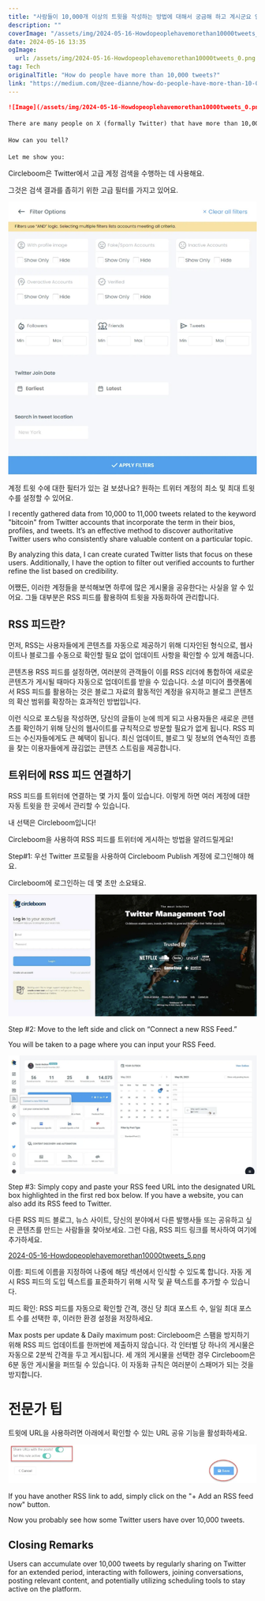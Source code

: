 ```yaml
---
title: "사람들이 10,000개 이상의 트윗을 작성하는 방법에 대해서 궁금해 하고 계시군요 인기 있는 소셜미디어 서비스인 트위터를 사용하면 많은 사람들이 많은 트윗을 작성하게 됩니다 트위터를 사용하다 보면 일상 생활 이야기, 관심사 및 소식을 공유할 수 있기 때문에 점차 많은 트윗이 생기게 됩니다 매일 활발하게 활동하고 다양한 주제에 관심을 가져 보시면 여러분도 금방 10,000개 이상의 트윗을 작성할 수 있을 거예요 부디 트위터를 통해 즐겁게 소통해보시길 바랍니다"
description: ""
coverImage: "/assets/img/2024-05-16-Howdopeoplehavemorethan10000tweets_0.png"
date: 2024-05-16 13:35
ogImage: 
  url: /assets/img/2024-05-16-Howdopeoplehavemorethan10000tweets_0.png
tag: Tech
originalTitle: "How do people have more than 10,000 tweets?"
link: "https://medium.com/@zee-dianne/how-do-people-have-more-than-10-000-tweets-a4ac10511c68"
---
```



```markdown
![Image](/assets/img/2024-05-16-Howdopeoplehavemorethan10000tweets_0.png)

There are many people on X (formally Twitter) that have more than 10,000 tweets.

How can you tell?

Let me show you:
```

<div class="content-ad"></div>

Circleboom은 Twitter에서 고급 계정 검색을 수행하는 데 사용해요.

그것은 검색 결과를 좁히기 위한 고급 필터를 가지고 있어요.

![Circleboom](/assets/img/2024-05-16-Howdopeoplehavemorethan10000tweets_1.png)

계정 트윗 수에 대한 필터가 있는 걸 보셨나요? 원하는 트위터 계정의 최소 및 최대 트윗 수를 설정할 수 있어요.

<div class="content-ad"></div>

I recently gathered data from 10,000 to 11,000 tweets related to the keyword "bitcoin" from Twitter accounts that incorporate the term in their bios, profiles, and tweets. It’s an effective method to discover authoritative Twitter users who consistently share valuable content on a particular topic.

By analyzing this data, I can create curated Twitter lists that focus on these users. Additionally, I have the option to filter out verified accounts to further refine the list based on credibility.

<div class="content-ad"></div>

어쨌든, 이러한 계정들을 분석해보면 하루에 많은 게시물을 공유한다는 사실을 알 수 있어요. 그들 대부분은 RSS 피드를 활용하여 트윗을 자동화하여 관리합니다.

## RSS 피드란?

먼저, RSS는 사용자들에게 콘텐츠를 자동으로 제공하기 위해 디자인된 형식으로, 웹사이트나 블로그를 수동으로 확인할 필요 없이 업데이트 사항을 확인할 수 있게 해줍니다.

콘텐츠용 RSS 피드를 설정하면, 여러분의 관객들이 이를 RSS 리더에 통합하여 새로운 콘텐츠가 게시될 때마다 자동으로 업데이트를 받을 수 있습니다. 소셜 미디어 플랫폼에서 RSS 피드를 활용하는 것은 블로그 자료의 활동적인 계정을 유지하고 블로그 콘텐츠의 확산 범위를 확장하는 효과적인 방법입니다.

<div class="content-ad"></div>

이런 식으로 포스팅을 작성하면, 당신의 글들이 눈에 띄게 되고 사용자들은 새로운 콘텐츠를 확인하기 위해 당신의 웹사이트를 규칙적으로 방문할 필요가 없게 됩니다. RSS 피드는 수신자들에게도 큰 혜택이 됩니다. 최신 업데이트, 블로그 및 정보의 연속적인 흐름을 찾는 이용자들에게 끊김없는 콘텐츠 스트림을 제공합니다.

## 트위터에 RSS 피드 연결하기

RSS 피드를 트위터에 연결하는 몇 가지 툴이 있습니다. 이렇게 하면 여러 계정에 대한 자동 트윗을 한 곳에서 관리할 수 있습니다.

내 선택은 Circleboom입니다!

<div class="content-ad"></div>

Circleboom을 사용하여 RSS 피드를 트위터에 게시하는 방법을 알려드릴게요!

Step#1: 우선 Twitter 프로필을 사용하여 Circleboom Publish 계정에 로그인해야 해요.

Circleboom에 로그인하는 데 몇 초만 소요돼요.
   
![Circleboom](/assets/img/2024-05-16-Howdopeoplehavemorethan10000tweets_3.png)

<div class="content-ad"></div>

Step #2: Move to the left side and click on “Connect a new RSS Feed.”

You will be taken to a page where you can input your RSS Feed.

![RSS Feed Page](/assets/img/2024-05-16-Howdopeoplehavemorethan10000tweets_4.png)

Step #3: Simply copy and paste your RSS feed URL into the designated URL box highlighted in the first red box below. If you have a website, you can also add its RSS feed to Twitter.

<div class="content-ad"></div>

다른 RSS 피드 블로그, 뉴스 사이트, 당신의 분야에서 다른 발행사들 또는 공유하고 싶은 콘텐츠를 만드는 사람들을 찾아보세요. 그런 다음, RSS 피드 링크를 복사하여 여기에 추가하세요.

[2024-05-16-Howdopeoplehavemorethan10000tweets_5.png](/assets/img/2024-05-16-Howdopeoplehavemorethan10000tweets_5.png)

이름: 피드에 이름을 지정하여 나중에 해당 섹션에서 인식할 수 있도록 합니다. 자동 게시 RSS 피드의 도입 텍스트를 표준화하기 위해 시작 및 끝 텍스트를 추가할 수 있습니다.

피드 확인: RSS 피드를 자동으로 확인할 간격, 갱신 당 최대 포스트 수, 일일 최대 포스트 수를 선택한 후, 이러한 환경 설정을 저장하세요.

<div class="content-ad"></div>

Max posts per update & Daily maximum post: Circleboom은 스팸을 방지하기 위해 RSS 피드 업데이트를 한꺼번에 제출하지 않습니다. 각 인터벌 당 하나의 게시물은 자동으로 2분씩 간격을 두고 게시됩니다. 세 개의 게시물을 선택한 경우 Circleboom은 6분 동안 게시물을 퍼뜨릴 수 있습니다. 이 자동화 규칙은 여러분이 스패머가 되는 것을 방지합니다.

# 전문가 팁

트윗에 URL을 사용하려면 아래에서 확인할 수 있는 URL 공유 기능을 활성화하세요.

![이미지 표시](/assets/img/2024-05-16-Howdopeoplehavemorethan10000tweets_6.png)

<div class="content-ad"></div>

If you have another RSS link to add, simply click on the "+ Add an RSS feed now" button.

Now you probably see how some Twitter users have over 10,000 tweets.

## Closing Remarks

Users can accumulate over 10,000 tweets by regularly sharing on Twitter for an extended period, interacting with followers, joining conversations, posting relevant content, and potentially utilizing scheduling tools to stay active on the platform.